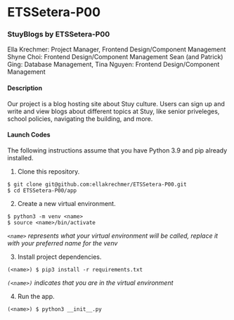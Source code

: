 # ETSSetera-P00
### StuyBlogs by ETSSetera-P00

Ella Krechmer: Project Manager, Frontend Design/Component Management
Shyne Choi: Frontend Design/Component Management
Sean (and Patrick) Ging: Database Management, 
Tina Nguyen: Frontend Design/Component Management

#### Description
Our project is a blog hosting site about Stuy culture. Users can sign up and write and view blogs about different topics at Stuy, like senior priveleges, school policies, navigating the building, and more.

#### Launch Codes
The following instructions assume that you have Python 3.9 and pip already installed.

1. Clone this repository.
```
$ git clone git@github.com:ellakrechmer/ETSSetera-P00.git
$ cd ETSSetera-P00/app
```

2. Create a new virtual environment.
```
$ python3 -m venv <name>
$ source <name>/bin/activate
```
_`<name>` represents what your virtual environment will be called, replace it with your preferred name for the venv_


3. Install project dependencies.
```
(<name>) $ pip3 install -r requirements.txt
```
_`(<name>)` indicates that you are in the virtual environment_

  
4. Run the app.
```
(<name>) $ python3 __init__.py
```
